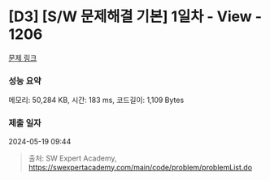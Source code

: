 # [D3] [S/W 문제해결 기본] 1일차 - View - 1206 

[문제 링크](https://swexpertacademy.com/main/code/problem/problemDetail.do?contestProbId=AV134DPqAA8CFAYh) 

### 성능 요약

메모리: 50,284 KB, 시간: 183 ms, 코드길이: 1,109 Bytes

### 제출 일자

2024-05-19 09:44



> 출처: SW Expert Academy, https://swexpertacademy.com/main/code/problem/problemList.do